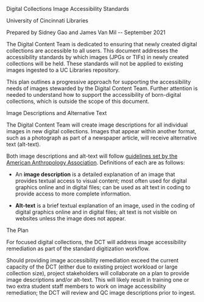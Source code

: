 Digital Collections Image Accessibility Standards

University of Cincinnati Libraries

Prepared by Sidney Gao and James Van Mil -- September 2021

The Digital Content Team is dedicated to ensuring that newly created
digital collections are accessible to all users. This document addresses
the accessibility standards by which images (JPGs or TIFs) in newly
created collections will be held. These standards will not be applied to
existing images ingested to a UC Libraries repository.

This plan outlines a progressive approach for supporting the
accessibility needs of images stewarded by the Digital Content Team.
Further attention is needed to understand how to support the
accessibility of born-digital collections, which is outside the scope of
this document.

Image Descriptions and Alternative Text

The Digital Content Team will create image descriptions for all individual
images in new digital collections. Images that appear within another
format, such as a photograph as part of a newspaper article, will receive
alternative text (alt-text).

Both image descriptions and alt-text will follow [guidelines set by the
American Anthropology Association](https://www.americananthro.org/ImageDescriptions?navItemNumber=25126#difference).
Definitions of each are as follows:

- An **image description** is a detailed explanation of an image that provides
textual access to visual content; most often used for digital graphics online
and in digital files; can be used as alt text in coding to provide access to
more complete information.

- **Alt-text** is a brief textual explanation of an image, used in the coding of
digital graphics online and in digital files; alt text is not visible on
websites unless the image does not appear.

The Plan

For focused digital collections, the DCT will address image accessibility
remediation as part of the standard digitization workflow.

Should providing image accessibility remediation exceed the current capacity
of the DCT (either due to existing project workload or large collection size),
project stakeholders will collaborate on a plan to provide image descriptions
and/or alt-text. This will likely result in training one or two extra student
staff members to work on image accessibility remediation; the DCT will review
and QC image descriptions prior to ingest.
